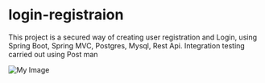 # login-registraion
This project is a secured way of creating user registration and Login, using Spring Boot, Spring MVC, Postgres, Mysql, Rest Api. Integration testing carried out using Post man 

![My Image]([my-image.png](https://github.com/code-with-sunday/login-registraion/blob/main/src/main/image/Screenshot%202023-09-17%20at%2003.44.27.png)https://github.com/code-with-sunday/login-registraion/blob/main/src/main/image/Screenshot%202023-09-17%20at%2003.44.27.png)

